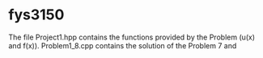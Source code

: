 # fys3150

The file Project1.hpp contains the functions provided by the Problem (u(x) and f(x)).
Problem1_8.cpp contains the solution of the Problem 7 and 

